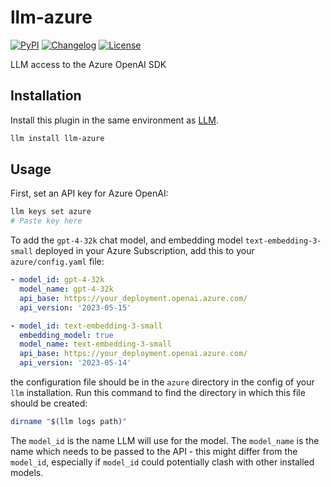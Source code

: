 # llm-azure

[![PyPI](https://img.shields.io/pypi/v/llm-azure.svg)](https://pypi.org/project/llm-azure/)
[![Changelog](https://img.shields.io/github/v/release/fabge/llm-azure?include_prereleases&label=changelog)](https://github.com/fabge/llm-azure/releases)
[![License](https://img.shields.io/badge/license-Apache%202.0-blue.svg)](https://github.com/fabge/llm-azure/blob/main/LICENSE)

LLM access to the Azure OpenAI SDK

## Installation

Install this plugin in the same environment as [LLM](https://llm.datasette.io/).

```bash
llm install llm-azure
```

## Usage

First, set an API key for Azure OpenAI:

```bash
llm keys set azure
# Paste key here
```

To add the `gpt-4-32k` chat model, and embedding model `text-embedding-3-small` deployed in your Azure Subscription, add this to your `azure/config.yaml` file:

```yaml
- model_id: gpt-4-32k
  model_name: gpt-4-32k
  api_base: https://your_deployment.openai.azure.com/
  api_version: '2023-05-15'

- model_id: text-embedding-3-small
  embedding_model: true
  model_name: text-embedding-3-small
  api_base: https://your_deployment.openai.azure.com/
  api_version: '2023-05-14'
```

the configuration file should be in the `azure` directory in the config of your `llm` installation.
Run this command to find the directory in which this file should be created:

```bash
dirname "$(llm logs path)"
```

The `model_id` is the name LLM will use for the model. The `model_name` is the name which needs to be passed to the API - this might differ from the `model_id`, especially if `model_id` could potentially clash with other installed models.
